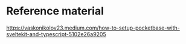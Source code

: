 # Reference material

https://vaskonikolov23.medium.com/how-to-setup-pocketbase-with-sveltekit-and-typescript-5102e26a9205
